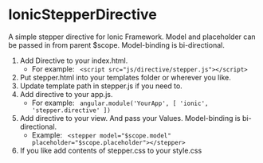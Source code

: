 # IonicStepperDirective

A simple stepper directive for Ionic Framework. Model and placeholder can be passed in from parent $scope. Model-binding is bi-directional.

1. Add Directive to your index.html. 
	* For example:
	``` <script src="js/directive/stepper.js"></script>``` 
2. Put stepper.html into your templates folder or wherever you like.
3. Update template path in stepper.js if you need to. 
3. Add directive to your app.js.
	* For example:
	``` angular.module('YourApp', [ 'ionic', 'stepper.directive' ])``` 
3. Add directive to your view. And pass your Values. Model-binding is bi-directional. 
	* Example:
	``` <stepper model="$scope.model" placeholder="$scope.placeholder"></stepper>``` 
4. If you like add contents of stepper.css to your style.css
